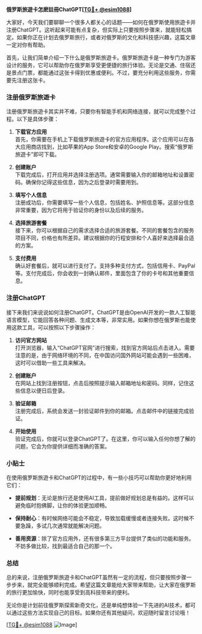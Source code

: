 **俄罗斯旅遊卡怎麽註冊ChatGPT[[TG💪+ @esim1088](https://t.me/s/esim1088)]**

大家好，今天我们要聊聊一个很多人都关心的话题——如何在俄罗斯使用旅遊卡并注册ChatGPT。这听起来可能有点复杂，但实际上只要按照步骤来，就能轻松搞定。如果你正在计划去俄罗斯旅行，或者对俄罗斯的文化和科技感兴趣，这篇文章一定对你有帮助。

首先，让我们简单介绍一下什么是俄罗斯旅遊卡。俄罗斯旅遊卡是一种专门为游客设计的服务，它可以帮助你在俄罗斯享受更便捷的旅行体验。无论是交通、住宿还是景点门票，都能通过这张卡得到优惠或便利。不过，要充分利用这些服务，你需要先注册这张卡。

### 注册俄罗斯旅遊卡

注册俄罗斯旅遊卡其实并不难，只要你有智能手机和网络连接，就可以完成整个过程。以下是具体步骤：

1. **下载官方应用**  
   首先，你需要在手机上下载俄罗斯旅遊卡的官方应用程序。这个应用可以在各大应用商店找到，比如苹果的App Store和安卓的Google Play。搜索“俄罗斯旅遊卡”即可下载。

2. **创建账户**  
   下载完成后，打开应用并选择注册选项。通常需要输入你的邮箱地址和设置密码。确保你记得这些信息，因为之后登录时需要用到。

3. **填写个人信息**  
   注册成功后，你需要填写一些个人信息，包括姓名、护照信息等。这部分信息非常重要，因为它将用于验证你的身份以及后续的服务。

4. **选择旅游套餐**  
   接下来，你可以根据自己的需求选择合适的旅游套餐。不同的套餐包含的服务项目不同，价格也有所差异。建议根据你的行程安排和个人喜好来选择最合适的方案。

5. **支付费用**  
   确认好套餐后，就可以进行支付了。支持多种支付方式，包括信用卡、PayPal等。支付完成后，你会收到一封确认邮件，里面包含了你的卡号和其他重要信息。

### 注册ChatGPT

接下来我们来说说如何注册ChatGPT。ChatGPT是由OpenAI开发的一款人工智能语言模型，它能回答各种问题、生成文本等，非常实用。如果你想在俄罗斯也能使用这款工具，可以按照以下步骤操作：

1. **访问官方网站**  
   打开浏览器，输入“ChatGPT官网”进行搜索，找到官方网站后点击进入。需要注意的是，由于网络环境的不同，在中国访问国外网站可能会遇到一些困难，这时可以借助一些工具来解决。

2. **创建账户**  
   在网站上找到注册按钮，点击后按照提示输入邮箱地址和密码。同样，记住这些信息以便日后登录。

3. **验证邮箱**  
   注册完成后，系统会发送一封验证邮件到你的邮箱。点击邮件中的链接完成验证。

4. **开始使用**  
   验证完成后，你就可以登录ChatGPT了。在这里，你可以输入任何你想了解的问题，它会为你提供详细而准确的答案。

### 小贴士

在使用俄罗斯旅遊卡和ChatGPT的过程中，有一些小技巧可以帮助你更好地利用它们：

- **提前规划**：无论是旅行还是使用AI工具，提前做好规划总是有益的。这样可以避免临时抱佛脚，让你的体验更加顺畅。
  
- **保持耐心**：有时候网络可能会不稳定，导致加载缓慢或者连接失败。这时候不要急躁，多试几次通常就能解决问题。

- **善用资源**：除了官方应用外，还有很多第三方平台提供了类似的功能和服务。不妨多做比较，找到最适合自己的那一个。

### 总结

总的来说，注册俄罗斯旅遊卡和ChatGPT虽然有一定的流程，但只要按照步骤一步步来，就完全能够顺利完成。希望这篇文章能给大家带来帮助，让大家在俄罗斯的旅行更加愉快，同时也能享受到高科技带来的便利。

无论你是计划前往俄罗斯探索新奇文化，还是单纯想体验一下先进的AI技术，都可以通过这些方法实现自己的目标。如果你还有其他疑问，欢迎随时留言讨论哦！

[[TG💪+ @esim1088](https://t.me/s/esim1088) ![Image](https://i.postimg.cc/4NQfJmqS/Snipaste-2025-05-13-00-14-12.png)]